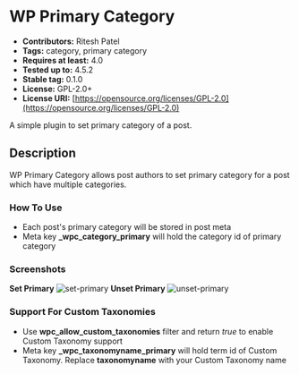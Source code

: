# WP Primary Category #
* **Contributors:**      Ritesh Patel
* **Tags:**              category, primary category
* **Requires at least:** 4.0
* **Tested up to:**      4.5.2
* **Stable tag:**        0.1.0
* **License:**           GPL-2.0+
* **License URI:**       [https://opensource.org/licenses/GPL-2.0](https://opensource.org/licenses/GPL-2.0)

A simple plugin to set primary category of a post.

## Description ##
WP Primary Category allows post authors to set primary category for a post which have multiple categories.

### How To Use ###
* Each post's primary category will be stored in post meta
* Meta key **_wpc_category_primary** will hold the category id of primary category

### Screenshots ###
**Set Primary**
![set-primary](https://cloud.githubusercontent.com/assets/2941333/16015117/e0ee46ec-31b1-11e6-8b07-01dba1b30e95.png)
**Unset Primary**
![unset-primary](https://cloud.githubusercontent.com/assets/2941333/16015159/132fd4d6-31b2-11e6-8401-e4b7729da2e5.png)

### Support For Custom Taxonomies ###
* Use **wpc_allow_custom_taxonomies** filter and return *true* to enable Custom Taxonomy support
* Meta key **_wpc_taxonomyname_primary** will hold term id of Custom Taxonomy. Replace **taxonomyname** with your Custom Taxonomy name
